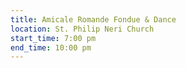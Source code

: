 ```yaml
---
title: Amicale Romande Fondue & Dance
location: St. Philip Neri Church
start_time: 7:00 pm
end_time: 10:00 pm
---
```

